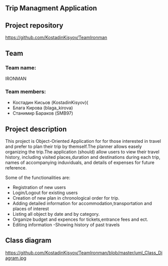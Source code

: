 ## Trip Managment Application
## Project repository 
https://github.com/KostadinKisyov/TeamIronman
 
## Team

### Team name:
IRONMAN
### Team members:

- Костадин Кисьов (KostadinKisyov)( 
- Блага Кирова (blaga_kirova)
- Станимир Бараков (SMB97)

## Project description
This project is Object-Oriented  Application for for those interested in travel and prefer to plan their trip by themself.The planner allows easely organizing the trip.The application (should) allow users to view their travel history, including  visited places,duration and destinations during each trip, names of accompanying induviduals, and details of expenses for future reference.

Some of the functionalities are:

 - Registration of new users
 - Login/Logout for existing users
 - Creation of new  plan  in chronological order for trip.
 - Adding detailed information for accommodation,transportation and places of interest
 - Listing all object by date and by category.
 - Organize budget and expences for tickets,entrance fees and ect.
 - Editing information
 -Showing history of past travels

## Class diagram
https://github.com/KostadinKisyov/TeamIronman/blob/master/uml_Class_Diagram.jpg
